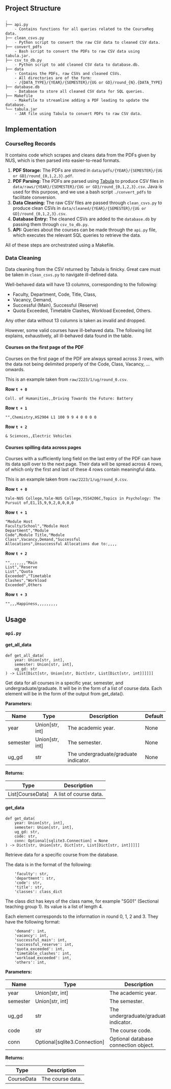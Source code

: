 ## Project Structure

```
.
├── api.py
    - Contains functions for all queries related to the CourseReg data.
├── clean_csvs.py
    - Python script to convert the raw CSV data to cleaned CSV data.
├── convert_pdfs
    - Bash script to convert the PDFs to raw CSV data using tabula.jar.
├── csv_to_db.py
    - Python script to add cleaned CSV data to database.db.
├── data
    - Contains the PDFs, raw CSVs and cleaned CSVs.
    - All directories are of the form:
    - /{DATA_TYPE}/{YEAR}/{SEMESTER}/{UG or GD}/round_{N}.{DATA_TYPE}
├── database.db
    - Database to store all cleaned CSV data for SQL queries.
├── Makefile
    - Makefile to streamline adding a PDF leading to update the database.
└── tabula.jar
    - JAR file using Tabula to convert PDFs to raw CSV data.
```

## Implementation

### CourseReg Records

It contains code which scrapes and cleans data from the PDFs given by NUS, which is then parsed into easier-to-read formats.

1. **PDF Storage:** The PDFs are stored in `data/pdfs/{YEAR}/{SEMESTER}/{UG or GD}/round_{0,1,2,3}.pdf`.
2. **PDF Parsing:** The PDFs are parsed using [Tabula](https://github.com/tabulapdf/tabula-java) to produce CSV files in `data/raws/{YEAR}/{SEMESTER}/{UG or GD}/round_{0,1,2,3}.csv`. Java is used for this purpose, and we use a bash script `./convert_pdfs` to facilitate conversion.
3. **Data Cleaning:** The raw CSV files are passed through `clean_csvs.py` to produce clean CSVs in `data/cleaned/{YEAR}/{SEMESTER}/{UG or GD}/round_{0,1,2,3}.csv`.
4. **Database Entry:** The cleaned CSVs are added to the `database.db` by passing them through `csv_to_db.py`.
5. **API:** Queries about the courses can be made through the `api.py` file, which executes the relevant SQL queries to retrieve the data.

All of these steps are orchestrated using a Makefile.

### Data Cleaning
Data cleaning from the CSV returned by Tabula is finicky.
Great care must be taken in `clean_csvs.py` to navigate ill-defined data.

Well-behaved data will have 13 columns, corresponding to the following:

- Faculty, Department, Code, Title, Class,
- Vacancy, Demand,
- Successful (Main), Successful (Reserve)
- Quota Exceeded, Timetable Clashes, Workload Exceeded, Others.

Any other data without 13 columns is taken as invalid and dropped.

However, some valid courses have ill-behaved data.
The following list explains, exhaustively, all ill-behaved data found in the table.

#### Courses on the first page of the PDF

Courses on the first page of the PDF are always spread across 3 rows, with the data not being delimited properly of the Code, Class, Vacancy, ... onwards.

This is an example taken from `raw/2223/1/ug/round_0.csv`.

**Row `t + 0`**
```
Coll. of Humanities,,Driving Towards the Future: Battery
```
**Row `t + 1`**
```
"",Chemistry,HS2904 L1 100 9 9 4 0 0 0 0
```
**Row `t + 2`**
```
& Sciences,,Electric Vehicles
```

#### Courses spilling data across pages
Courses with a sufficiently long field on the last entry of the PDF can have
its data spill over to the next page.
Their data will be spread across 4 rows, of which only the first and last of these 4 rows contain meaningful data.

This is an example taken from `raw/2223/1/ug/round_0.csv`.

**Row `t + 0`**
```
Yale-NUS College,Yale-NUS College,YSS4206C,Topics in Psychology: The Pursuit of,E1,15,9,9,2,0,0,0,0
```
**Row `t + 1`**
```
"Module Host
Faculty/School","Module Host
Department","Module
Code",Module Title,"Module
Class",Vacancy,Demand,"Successful
Allocations",Unsuccessful Allocations due to:,,,,
```
**Row `t + 2`**
```
"",,,,,,,"Main
List","Reserve
List","Quota
Exceeded","Timetable
Clashes","Workload
Exceeded",Others
```
**Row `t + 3`**
```
"",,,Happiness,,,,,,,,,
```

## Usage

### `api.py`

#### get_all_data

```python3
def get_all_data(
    year: Union[str, int],
    semester: Union[str, int],
    ug_gd: str
) -> List[Dict[str, Union[str, Dict[str, List[Dict[str, int]]]]]]
```

Get data for all courses in a specific year, semester, and undergraduate/graduate.
It will be in the form of a list of course data.
Each element will be in the form of the output from get_data().

**Parameters:**

| Name | Type | Description | Default |
|---|---|---|---|
| year | Union[str, int] | The academic year. | None |
| semester | Union[str, int] | The semester. | None |
| ug_gd | str | The undergraduate/graduate indicator. | None |

**Returns:**

| Type | Description |
|---|---|
| List[CourseData] | A list of course data. |

#### get_data

```python3
def get_data(
    year: Union[str, int],
    semester: Union[str, int],
    ug_gd: str,
    code: str,
    conn: Optional[sqlite3.Connection] = None
) -> Dict[str, Union[str, Dict[str, List[Dict[str, int]]]]]
```

Retrieve data for a specific course from the database.

The data is in the format of the following:
```
    'faculty': str,
    'department': str,
    'code': str,
    'title': str,
    'classes': class_dict
```

The class dict has keys of the class name, for example "SG01" (Sectional
teaching group 1). Its value is a list of length 4.

Each element corresponds to the information in round 0, 1, 2 and 3.
They have the following format:
```
    'demand': int,
    'vacancy': int,
    'successful_main': int,
    'successful_reserve': int,
    'quota_exceeded': int,
    'timetable_clashes': int,
    'workload_exceeded': int,
    'others': int,
```

**Parameters:**

| Name | Type | Description | Default |
|---|---|---|---|
| year | Union[str, int] | The academic year. | None |
| semester | Union[str, int] | The semester. | None |
| ug_gd | str | The undergraduate/graduate indicator. | None |
| code | str | The course code. | None |
| conn | Optional[sqlite3.Connection] | Optional database connection object. | None |

**Returns:**

| Type | Description |
|---|---|
| CourseData | The course data. |
